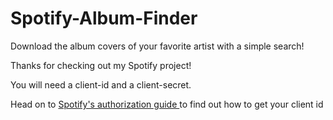 # Spotify-Album-Finder
Download the album covers of your favorite artist with a simple search!

Thanks for checking out my Spotify project! 

You will need a client-id and a client-secret.

Head on to [Spotify's authorization guide ](https://developer.spotify.com/documentation/general/guides/authorization-guide/) to find out how to get your client id 
